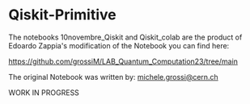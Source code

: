 # Qiskit-Primitive

The notebooks 10novembre_Qiskit and Qiskit_colab are the product of Edoardo Zappia's modification of the Notebook you can find here: 

https://github.com/grossiM/LAB_Quantum_Computation23/tree/main 

The original Notebook was written by: michele.grossi@cern.ch

WORK IN PROGRESS
